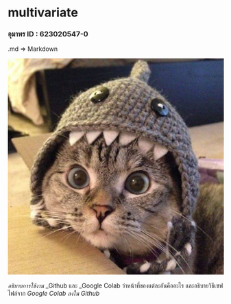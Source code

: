 # multivariate

### อุมาพร ID : 623020547-0

.md => Markdown

![ตัวอย่างการแทรกรูป](cat.jpg)

_อธิบายการใช้งาน_ _Github และ _Google Colab ว่าหน้าที่ของแต่ละอันคืออะไร และอธิบายวิธีเซฟไฟล์จาก _Google Colab ลงใน Github_



